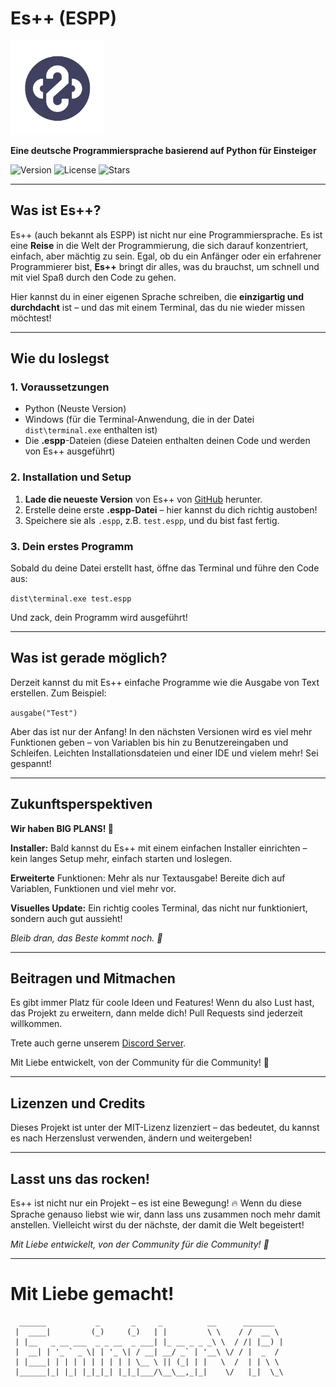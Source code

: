 # **Es++ (ESPP)**

<img src="logo.png" alt="Es++ Screenshot" width="150"/>

**Eine deutsche Programmiersprache basierend auf Python für Einsteiger**  


![Version](https://img.shields.io/badge/version-1.0.2-purple) ![License](https://img.shields.io/badge/license-MIT-purple) ![Stars](https://img.shields.io/github/stars/eministarvr/espp?style=social)

---

## **Was ist Es++?**

Es++ (auch bekannt als ESPP) ist nicht nur eine Programmiersprache. Es ist eine **Reise** in die Welt der Programmierung, die sich darauf konzentriert, einfach, aber mächtig zu sein. Egal, ob du ein Anfänger oder ein erfahrener Programmierer bist, **Es++** bringt dir alles, was du brauchst, um schnell und mit viel Spaß durch den Code zu gehen.

Hier kannst du in einer eigenen Sprache schreiben, die **einzigartig und durchdacht** ist – und das mit einem Terminal, das du nie wieder missen möchtest!

---

## **Wie du loslegst**

### **1. Voraussetzungen**
- Python (Neuste Version)
- Windows (für die Terminal-Anwendung, die in der Datei `dist\terminal.exe` enthalten ist)
- Die **.espp**-Dateien (diese Dateien enthalten deinen Code und werden von Es++ ausgeführt)

### **2. Installation und Setup**
1. **Lade die neueste Version** von Es++ von [GitHub](https://github.com/EministarVR/espp) herunter.
2. Erstelle deine erste **.espp-Datei** – hier kannst du dich richtig austoben! 
3. Speichere sie als `.espp`, z.B. `test.espp`, und du bist fast fertig.

### **3. Dein erstes Programm**
Sobald du deine Datei erstellt hast, öffne das Terminal und führe den Code aus:

```dist\terminal.exe test.espp```

Und zack, dein Programm wird ausgeführt!

---

## Was ist gerade möglich?

Derzeit kannst du mit Es++ einfache Programme wie die Ausgabe von Text erstellen. Zum Beispiel:

```ausgabe("Test")```

Aber das ist nur der Anfang! In den nächsten Versionen wird es viel mehr Funktionen geben – von Variablen bis hin zu Benutzereingaben und Schleifen. Leichten Installationsdateien und einer IDE und vielem mehr! Sei gespannt!

---

## Zukunftsperspektiven

**Wir haben BIG PLANS! 🎉**

**Installer:** Bald kannst du Es++ mit einem einfachen Installer einrichten – kein langes Setup mehr, einfach starten und loslegen.

**Erweiterte** Funktionen: Mehr als nur Textausgabe! Bereite dich auf Variablen, Funktionen und viel mehr vor.

**Visuelles Update:** Ein richtig cooles Terminal, das nicht nur funktioniert, sondern auch gut aussieht!

*Bleib dran, das Beste kommt noch. 🚀*

---

## Beitragen und Mitmachen

Es gibt immer Platz für coole Ideen und Features! Wenn du also Lust hast, das Projekt zu erweitern, dann melde dich! Pull Requests sind jederzeit willkommen.

Trete auch gerne unserem [Discord Server](https://discord.gg/EW9f9qeubm).

Mit Liebe entwickelt, von der Community für die Community! 💖

---

## Lizenzen und Credits

Dieses Projekt ist unter der MIT-Lizenz lizenziert – das bedeutet, du kannst es nach Herzenslust verwenden, ändern und weitergeben!

---

## Lasst uns das rocken!

Es++ ist nicht nur ein Projekt – es ist eine Bewegung! 🔥 Wenn du diese Sprache genauso liebst wie wir, dann lass uns zusammen noch mehr damit anstellen. Vielleicht wirst du der nächste, der damit die Welt begeistert!

*Mit Liebe entwickelt, von der Community für die Community! 💖*

--- 

# Mit Liebe gemacht!

```
  ______           _       _     _          __      _______  
 |  ____|         (_)     (_)   | |         \ \    / /  __ \ 
 | |__   _ __ ___  _ _ __  _ ___| |_ __ _ _ _\ \  / /| |__) |
 |  __| | '_ ` _ \| | '_ \| / __| __/ _` | '__\ \/ / |  _  / 
 | |____| | | | | | | | | | \__ \ || (_| | |   \  /  | | \ \ 
 |______|_| |_| |_|_|_| |_|_|___/\__\__,_|_|    \/   |_|  \_\
                                                             
                                                             
```
